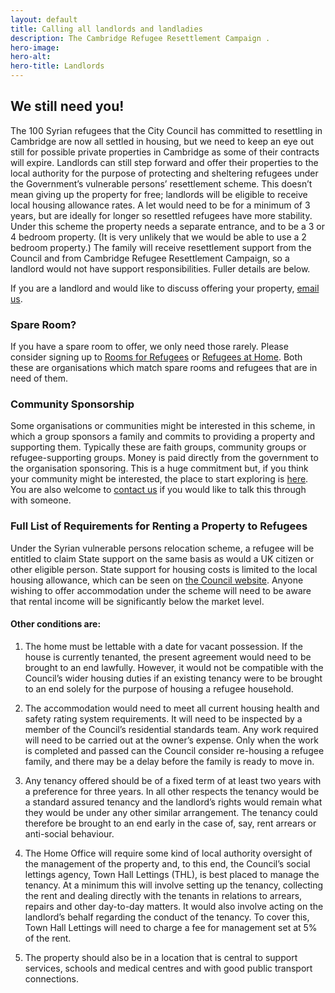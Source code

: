 ```yaml
---
layout: default
title: Calling all landlords and landladies
description: The Cambridge Refugee Resettlement Campaign .
hero-image:
hero-alt:
hero-title: Landlords
---
```


## We still need you!

The 100 Syrian refugees that the City Council has committed to resettling in Cambridge are now all settled in housing, but we need to keep an eye out still for possible private properties in Cambridge as some of their contracts will expire. Landlords can still step forward and offer their properties to the local authority for the purpose of protecting and sheltering refugees under the Government’s vulnerable persons’ resettlement scheme. This doesn’t mean giving up the property for free; landlords will be eligible to receive local housing allowance rates. A let would need to be for a minimum of 3 years, but are ideally for longer so resettled refugees have more stability. Under this scheme the property needs a separate entrance, and to be a 3 or 4 bedroom property. (It is very unlikely that we would be able to use a 2 bedroom property.) The family will receive resettlement support from the Council and from Cambridge Refugee Resettlement Campaign, so a landlord would not have support responsibilities. Fuller details are below.

If you are a landlord and would like to discuss offering your property, [email us](mailto:info@cambrigerefugees.org).

### Spare Room?

If you have a spare room to offer, we only need those rarely. Please consider signing up to [Rooms for Refugees](http://www.paih.org/host-a-refugee/) or [Refugees at Home](http://www.refugeesathome.org ). Both these are organisations which match spare rooms and refugees that are in need of them.

### Community Sponsorship

Some organisations or communities might be interested in this scheme, in which a group sponsors a family and commits to providing a property and supporting them. Typically these are faith groups, community groups or refugee-supporting groups. Money is paid directly from the government to the organisation sponsoring. This is a huge commitment but, if you think your community might be interested, the place to start exploring is [here](https://www.gov.uk/government/publications/community-sponsorship-how-you-can-make-it-happen). You are also welcome to [contact us](/contact.html) if you would like to talk this through with someone.

### Full List of Requirements for Renting a Property to Refugees

Under the Syrian vulnerable persons relocation scheme, a refugee will be entitled to claim State support on the same basis as would a UK citizen or other eligible person. State support for housing costs is limited to the local housing allowance, which can be seen on [the Council website](https://www.cambridge.gov.uk/local-housing-allowance-and-the-rates-we-pay). Anyone wishing to offer accommodation under the scheme will need to be aware that rental income will be significantly below the market level.

#### Other conditions are:

1. The home must be lettable with a date for vacant possession. If the house is currently tenanted, the present agreement would need to be brought to an end lawfully. However, it would not be compatible with the Council’s wider housing duties if an existing tenancy were to be brought to an end solely for the purpose of housing a refugee household.

2. The accommodation would need to meet all current housing health and safety rating system requirements. It will need to be inspected by a member of the Council’s residential standards team. Any work required will need to be carried out at the owner’s expense. Only when the work is completed and passed can the Council consider re-housing a refugee family, and there may be a delay before the family is ready to move in.

3. Any tenancy offered should be of a fixed term of at least two years with a preference for three years. In all other respects the tenancy would be a standard assured tenancy and the landlord’s rights would remain what they would be under any other similar arrangement. The tenancy could therefore be brought to an end early in the case of, say, rent arrears or anti-social behaviour.

4. The Home Office will require some kind of local authority oversight of the management of the property and, to this end, the Council’s social lettings agency, Town Hall Lettings (THL), is best placed to manage the tenancy. At a minimum this will involve setting up the tenancy, collecting the rent and dealing directly with the tenants in relations to arrears, repairs and other day-to-day matters. It would also involve acting on the landlord’s behalf regarding the conduct of the tenancy. To cover this, Town Hall Lettings will need to charge a fee for management set at 5% of the rent.

5. The property should also be in a location that is central to support services, schools and medical centres and with good public transport connections.
